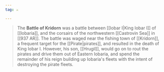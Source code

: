 ```yaml
---
tag: ⚔️

---
```

> The **Battle of Kridorn** was a battle between [[Iobar I|King Iobar I]] of [[Iobaria]], and the corsairs of the northwestern [[Castrovin Sea]] in [[937 AR]]. The battle was waged near the fishing town of [[Kridorn]], a frequent target for the [[Pirate|pirates]], and resulted in the death of King Iobar I. However, his son, [[Hrugil]], would go on to rout the pirates and drive them out of Eastern Iobaria, and spend the remainder of his reign building up Iobaria's fleets with the intent of destroying the pirate fleets.







